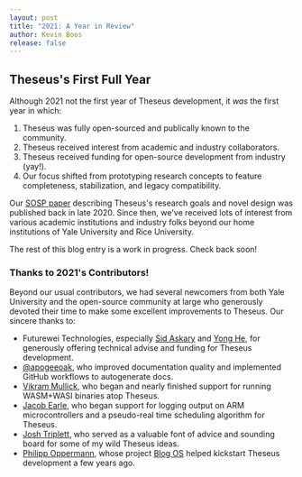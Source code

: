 ```yaml
---
layout: post
title: "2021: A Year in Review"
author: Kevin Boos
release: false
---
```


## Theseus's First Full Year 

Although 2021 not the first year of Theseus development, it _was_ the first year in which:
1. Theseus was fully open-sourced and publically known to the community.
2. Theseus received interest from academic and industry collaborators.
3. Theseus received funding for open-source development from industry (yay!).
4. Our focus shifted from prototyping research concepts to feature completeness, stabilization, and legacy compatibility.


Our [SOSP paper](https://www.usenix.org/conference/osdi20/presentation/boos) describing Theseus's research goals and novel design was published back in late 2020. 
Since then, we've received lots of interest from various academic institutions and industry folks beyond our home institutions of Yale University and Rice University.


<!-- This ultimately culminated TODO: discuss Futurewei sponsorship  -->


The rest of this blog entry is a work in progress. Check back soon!


<!-- ### Adding more features -->



<!-- ### Legacy compatibility -->



### Thanks to 2021's Contributors!

Beyond our usual contributors, we had several newcomers from both Yale University and the open-source community at large who generously devoted their time to make some excellent improvements to Theseus. 
Our sincere thanks to:
 * Futurewei Technologies, especially [Sid Askary](https://www.linkedin.com/in/sid-askary-21a962) and [Yong He](https://www.linkedin.com/in/yong-he-1334902), for generously offering technical advise and funding for Theseus development.
 * [@apogeeoak](https://github.com/apogeeoak), who improved documentation quality and implemented GitHub workflows to autogenerate docs.
 * [Vikram Mullick](https://github.com/vikrammullick), who began and nearly finished support for running WASM+WASI binaries atop Theseus.
 * [Jacob Earle](https://github.com/jacob-earle), who began support for logging output on ARM microcontrollers and a pseudo-real time scheduling algorithm for Theseus.
 * [Josh Triplett](https://github.com/joshtriplett), who served as a valuable font of advice and sounding board for some of my wild Theseus ideas.
 * [Philipp Oppermann](https://github.com/phil-opp), whose project [Blog OS](https://os.phil-opp.com/) helped kickstart Theseus development a few years ago.
